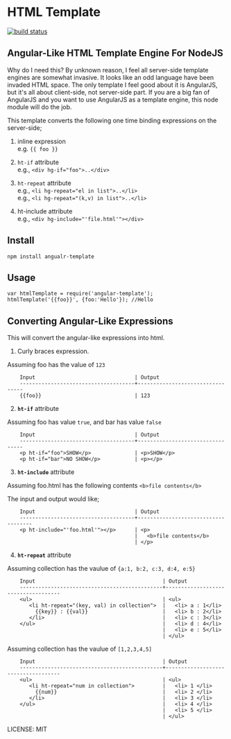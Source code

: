 HTML Template
==============================
[![build status](https://secure.travis-ci.org/allenhwkim/angular-template.png)](http://travis-ci.org/allenhwkim/html-template)

Angular-Like HTML Template Engine For NodeJS
-----------------------------------------------

Why do I need this? 
By unknown reason, I feel all server-side template engines are somewhat invasive. 
It looks like an odd language have been invaded HTML space. 
The only template I feel good about it is AngularJS, but it's all about client-side, not server-side part.
If you are a big fan of AngularJS and you want to use AngularJS as a template engine, this node module will do the job.

This template converts the following one time binding expressions on the server-side;

  1. inline expression  
     e.g. `{{ foo }}`  

  2. `ht-if` attribute  
     e.g., `<div hg-if="foo">..</div>`

  3. `ht-repeat` attribute  
     e.g., `<li hg-repeat="el in list">..</li>`  
     e.g., `<li hg-repeat="(k,v) in list">..</li>`  

  4. ht-include attribute  
     e.g., `<div hg-include="'file.html'"></div>`  

Install
-------

    npm install angualr-template

Usage
------

    var htmlTemplate = require('angular-template');
    htmlTemplate('{{foo}}', {foo:'Hello'}); //Hello


Converting Angular-Like Expressions
------------------------------------------------
This will convert the angular-like expressions into html.

1. Curly braces expression.

  Assuming foo has the value of `123`

        Input                                | Output
        -------------------------------------+---------------------------------
        {{foo}}                              | 123

2.  **`ht-if`** attribute

  Assuming foo has value `true`, and bar has value `false`

        Input                                | Output
        -------------------------------------+---------------------------------
        <p ht-if="foo">SHOW</p>              | <p>SHOW</p>    
        <p ht-if="bar">NO SHOW</p>           | <p></p> 

3. **`ht-include`** attribute

  Assuming foo.html has the following contents `<b>file contents</b>`

 The input and output would like;

        Input                                | Output
        -------------------------------------+------------------------------------
        <p ht-include="'foo.html'"></p>      | <p>
                                             |   <b>file contents</b>
                                             | </p>


4. **`ht-repeat`** attribute

  Assuming collection has the vaulue of `{a:1, b:2, c:3, d:4, e:5}`

        Input                                         | Output
        ----------------------------------------------+------------------------------------
        <ul>                                          | <ul>
           <li ht-repeat="(key, val) in collection">  |   <li> a : 1</li>
             {{key}} : {{val}}                        |   <li> b : 2</li>
           </li>                                      |   <li> c : 3</li>
        </ul>                                         |   <li> d : 4</li>
                                                      |   <li> e : 5</li>
                                                      | </ul>

  Assuming collection has the vaulue of `[1,2,3,4,5]`

        Input                                         | Output
        ----------------------------------------------+------------------------------------
        <ul>                                          | <ul>
           <li ht-repeat="num in collection">         |   <li> 1 </li>
             {{num}}                                  |   <li> 2 </li>
           </li>                                      |   <li> 3 </li>
        </ul>                                         |   <li> 4 </li>
                                                      |   <li> 5 </li>
                                                      | </ul>


LICENSE: MIT
